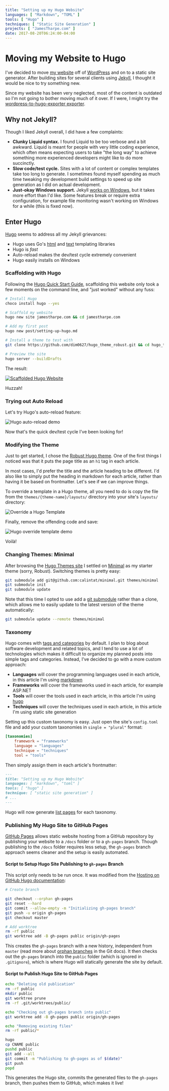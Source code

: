 ```yaml
---
title: "Setting up my Hugo Website"
languages: [ "Markdown", "TOML" ]
tools: [ "Hugo" ]
techniques: [ "Static Site Generation" ]
projects: [ "JamesTharpe.com" ]
date: 2017-08-20T06:24:00-04:00
---
```

# Moving my Website to Hugo

I've decided to move [my website](https://www.jamestharpe.com/) off of [WordPress](https://wordpress.org/) and on to a static site generator. After building sites for several clients using [Jekyll](https://jekyllrb.com/), I thought it would be nice to try something new.

Since my website has been very neglected, most of the content is outdated so I'm not going to bother moving much of it over. If I were, I might try the [wordpress-to-hugo-exporter exporter](https://github.com/SchumacherFM/wordpress-to-hugo-exporter).

## Why not Jekyll?

Though I liked Jekyll overall, I did have a few complaints:

* **Clunky Liquid syntax.**  I found Liquid to be too verbose and a bit awkward. Liquid is meant for people with very little coding experience, which often means expecting users to take "the long way" to achieve something more experienced developers might like to do more succinctly.
* **Slow code/test cycle.** Sites with a lot of content or complex templates take too long to generate. I sometimes found myself spending as much time tweaking my development build settings to speed up site generation as I did on actual development.
* **Just-okay Windows support.** Jekyll [works on Windows](https://jekyllrb.com/docs/windows/), but it takes more effort than I'd like. Some features break or require extra configuration, for example file monitoring wasn't working on Windows for a while (this is fixed now).

## Enter Hugo

[Hugo](http://gohugo.io/) seems to address all my Jekyll grievances:

* Hugo uses Go's [html](https://golang.org/pkg/html/template/) and [text](https://golang.org/pkg/text/template/) templating libraries
* Hugo is _fast_
* Auto-reload makes the dev/test cycle extremely convenient
* Hugo easily installs on Windows

### Scaffolding with Hugo

Following the [Hugo Quick Start Guide](https://gohugo.io/getting-started/quick-start/), scaffolding this website only took a few moments on the command line, and "just worked" without any fuss:

```bash
# Install Hugo
choco install hugo --yes

# Scaffold my website
hugo new site jamestharpe.com && cd jamestharpe.com

# Add my first post
hugo new post/setting-up-hugo.md

# Install a theme to test with
git clone https://github.com/dim0627/hugo_theme_robust.git && cd hugo_theme_robust && git checkout 3baae29 && cd ../

# Preview the site
hugo server --buildDrafts
```

The result:

[![Scaffolded Hugo Website](/img/jamestharpe.com-hugo-scaffold_600x409.png)](/img/jamestharpe.com-hugo-scaffold_995x680.png)

Huzzah!

### Trying out Auto Reload

Let's try Hugo's auto-reload feature:

![Hugo auto-reload demo](/img/hugo-auto-reload_600x634.gif)

Now that's the quick dev/test cycle I've been looking for!

### Modifying the Theme

Just to get started, I chose the [Robust Hugo theme](https://themes.gohugo.io/robust/). One of the first things I noticed was that it puts the page title as an `h1` tag in each article.

In most cases, I'd prefer the title and the article heading to be different. I'd also like to simply put the heading in markdown for each article, rather than having it be based on frontmatter. Let's see if we can improve things.

To override a template in a Hugo theme, all you need to do is copy the file from the `themes/{theme-name}/layouts/` directory into your site's `layouts/` directory:

![Override a Hugo Template](/img/hugo-override-layout_364x578.png)

Finally, remove the offending code and save:

![Hugo override template demo](/img/hugo-override-layout_600x633.gif)

Voilà!

### Changing Themes: Minimal

After browsing the [Hugo Themes site](https://themes.gohugo.io/) I settled on [Minimal](https://themes.gohugo.io/theme/minimal/) as my starter theme (sorry, Robust). Switching themes is pretty easy:

```bash
git submodule add git@github.com:calintat/minimal.git themes/minimal
git submodule init
git submodule update
```

Note that this time I opted to use add a [git submodule](https://git-scm.com/docs/git-submodule) rather than a clone, which allows me to easily update to the latest version of the theme automatically:

```bash
git submodule update --remote themes/minimal
```

### Taxonomy

Hugo comes with [tags and categories](https://gohugo.io/content-management/taxonomies/) by default. I plan to blog about software development and related topics, and I tend to use a lot of technologies which makes it difficult to organize my planned posts into simple tags and categories. Instead, I've decided to go with a more custom approach:

* **Languages** will cover the programming languages used in each article, in this article I'm using [markdown](/languages/markdown/)
* **Frameworks** will cover the frameworks used in each article, for example ASP.NET
* **Tools** will cover the tools used in each article, in this article I'm using [hugo](/tools/hugo/)
* **Techniques** will cover the techniques used in each article, in this article I'm using static site generation

Setting up this custom taxonomy is easy. Just open the site's `config.toml` file and add your custom taxonomies in `single = "plural"` format:

```toml
[taxonomies]
    framework = "frameworks"
    language = "languages"
    technique = "techniques"
    tool = "tools"
```

Then simply assign them in each article's frontmatter:

```markdown
---
title: "Setting up my Hugo Website"
languages: [ "markdown", "toml" ]
tools: [ "hugo" ]
technique: [ "static site generation" ]
# ...
---
```

Hugo will now generate [list pages](https://gohugo.io/templates/lists/) for each taxonomy.

### Publishing My Hugo Site to GitHub Pages

[GitHub Pages](https://pages.github.com/) allows static website hosting from a GitHub repository by publishing your website to a `/docs` folder or to a `gh-pages` branch. Though publishing to the `/docs` folder requires less setup, the `gh-pages` branch approach seems cleaner and the setup is easily automated.

#### Script to Setup Hugo Site Publishing to `gh-pages` Branch

This script only needs to be run once. It was modified from the [Hosting on GitHub Hugo documentation](https://gohugo.io/hosting-and-deployment/hosting-on-github/):

```bash
# Create branch

git checkout --orphan gh-pages
git reset --hard
git commit --allow-empty -m "Initializing gh-pages branch"
git push -u origin gh-pages
git checkout master

# Add worktree
rm -rf public
git worktree add -B gh-pages public origin/gh-pages
```

This creates the `gh-pages` branch with a new history, independent from `master` (read more about [orphan branches](https://git-scm.com/docs/git-checkout/#git-checkout---orphanltnewbranchgt) in the Git docs). It then checks out the `gh-pages` branch into the `public` folder (which is ignored in `.gitignore`), which is where Hugo will statically generate the site by default.

#### Script to Publish Hugo Site to GitHub Pages

```bash
echo "Deleting old publication"
rm -rf public
mkdir public
git worktree prune
rm -rf .git/worktrees/public/

echo "Checking out gh-pages branch into public"
git worktree add -B gh-pages public origin/gh-pages

echo "Removing existing files"
rm -rf public/*

hugo
cp CNAME public
pushd public
git add --all
git commit -m "Publishing to gh-pages as of $(date)"
git push
popd
```

This generates the Hugo site, commits the generated files to the `gh-pages` branch, then pushes them to GitHub, which makes it live!